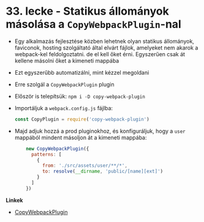 # 33. lecke - Statikus állományok másolása a `CopyWebpackPlugin`-nal
- Egy alkalmazás fejlesztése közben lehetnek olyan statikus állományok, faviconok, hosting szolgáltató által elvárt fájlok, amelyeket nem akarok a webpack-kel feldolgoztatni. de el kell őket érni. Egyszerűen csak át kellene másolni őket a kimeneti mappába
- Ezt egyszerűbb automatizálni, mint kézzel megoldani 
- Erre szolgál a `CopyWebpackPlugin` plugin
- Először is telepítsük: `npm i -D copy-webpack-plugin`
- Importáljuk a `webpack.config.js` fájlba: 
  
  ```javascript
  const CopyPlugin = require('copy-webpack-plugin')
  ```

- Majd adjuk hozzá a prod pluginokhoz, és konfiguráljuk, hogy a `user` mappából mindent másoljon át a kimeneti mappába:

  ```javascript
      new CopyWebpackPlugin({
        patterns: [
          {
            from: './src/assets/user/**/*',
            to: resolve(__dirname, 'public/[name][ext]')
          }
        ]
      })
  ```

**Linkek** 
- [CopyWebpackPlugin](https://webpack.js.org/plugins/copy-webpack-plugin/#root)
